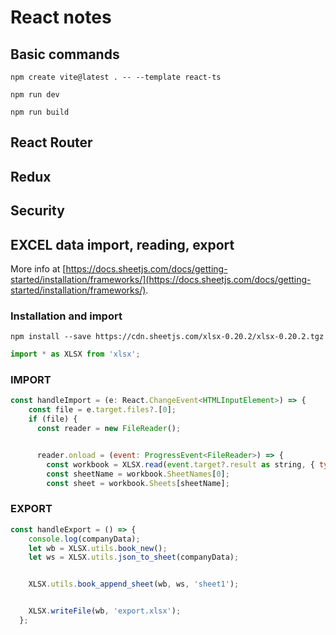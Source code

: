 # React notes

## Basic commands
```
npm create vite@latest . -- --template react-ts
```

```
npm run dev
```

```
npm run build
```

## React Router



## Redux

## Security

## EXCEL data import, reading, export

More info at [https://docs.sheetjs.com/docs/getting-started/installation/frameworks/](https://docs.sheetjs.com/docs/getting-started/installation/frameworks/).

### Installation and import

```
npm install --save https://cdn.sheetjs.com/xlsx-0.20.2/xlsx-0.20.2.tgz
```

```js
import * as XLSX from 'xlsx';
```

### IMPORT

```js
const handleImport = (e: React.ChangeEvent<HTMLInputElement>) => {
    const file = e.target.files?.[0];
    if (file) {
      const reader = new FileReader();


      reader.onload = (event: ProgressEvent<FileReader>) => {
        const workbook = XLSX.read(event.target?.result as string, { type: 'binary' });
        const sheetName = workbook.SheetNames[0];
        const sheet = workbook.Sheets[sheetName];
```

 
### EXPORT

```js
const handleExport = () => {
    console.log(companyData);
    let wb = XLSX.utils.book_new();
    let ws = XLSX.utils.json_to_sheet(companyData);


    XLSX.utils.book_append_sheet(wb, ws, 'sheet1');


    XLSX.writeFile(wb, 'export.xlsx');
  };
```




